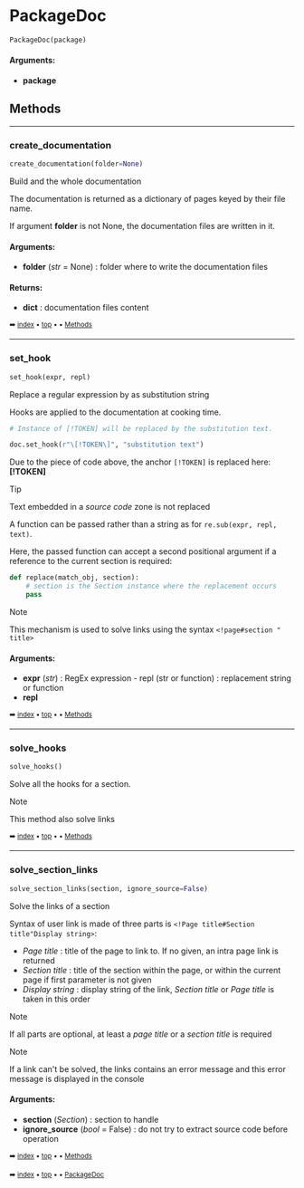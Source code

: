 # PackageDoc

``` python
PackageDoc(package)
```



#### Arguments:
- **package**

## Methods



----------
### create_documentation

``` python
create_documentation(folder=None)
```

Build and the whole documentation

The documentation is returned as a dictionary of pages keyed
by their file name.

If argument **folder** is not None, the documentation files are written
in it.

#### Arguments:
- **folder** (_str_ = None) : folder where to write the documentation files



#### Returns:
- **dict** : documentation files content

<sub>:arrow_right: [index](index.md) :black_small_square: [top](#packagedoc) :black_small_square:  :black_small_square: [Methods](pydoc-packagedoc.md#methods)</sub>

----------
### set_hook

``` python
set_hook(expr, repl)
```

Replace a regular expression by as substitution string

Hooks are applied to the documentation at cooking time.

``` python
# Instance of [!TOKEN] will be replaced by the substitution text.

doc.set_hook(r"\[!TOKEN\]", "substitution text")
```

Due to the piece of code above, the anchor `[!TOKEN]` is replaced here: **[!TOKEN]**

> [!tIP]
> Text embedded in a _source code_ zone is not replaced

A function can be passed rather than a string as for `re.sub(expr, repl, text)`.

Here, the passed function can accept a second positional argument if a reference
to the current section is required:

``` python
def replace(match_obj, section):
    # section is the Section instance where the replacement occurs
    pass
```

> [!NOTE]
> This mechanism is used to solve links using the syntax `<!page#section " title>`

#### Arguments:
- **expr** (_str_) : RegEx expression - repl (str or function) : replacement string or function
- **repl**

<sub>:arrow_right: [index](index.md) :black_small_square: [top](#packagedoc) :black_small_square:  :black_small_square: [Methods](pydoc-packagedoc.md#methods)</sub>

----------
### solve_hooks

``` python
solve_hooks()
```

Solve all the hooks for a section.

> [!NOTE]
> This method also solve links

<sub>:arrow_right: [index](index.md) :black_small_square: [top](#packagedoc) :black_small_square:  :black_small_square: [Methods](pydoc-packagedoc.md#methods)</sub>

----------
### solve_section_links

``` python
solve_section_links(section, ignore_source=False)
```

Solve the links of a section

Syntax of user link is made of three parts is
`<!Page title#Section title"Display string>`:
- _Page title_ : title of the page to link to. If no given,
  an intra page link is returned
- _Section title_ : title of the section within the page, or
  within the current page if first parameter is not given
- _Display string_ : display string of the link, _Section title_ or
  _Page title_ is taken in this order
 
> [!NOTE]
> If all parts are optional, at least a _page title_ or a _section title_ is required

> [!NOTE]
> If a link can't be solved, the links contains an error message and this error
  message is displayed in the console

#### Arguments:
- **section** (_Section_) : section to handle
- **ignore_source** (_bool_ = False) : do not try to extract source code before operation

<sub>:arrow_right: [index](index.md) :black_small_square: [top](#packagedoc) :black_small_square:  :black_small_square: [Methods](pydoc-packagedoc.md#methods)</sub>

<sub>:arrow_right: [index](index.md) :black_small_square: [top](#packagedoc) :black_small_square:  :black_small_square: [PackageDoc](pydoc-packagedoc.md)</sub>